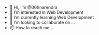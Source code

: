- 👋 Hi, I’m @069narendra
- 👀 I’m interested in Web Development
- 🌱 I’m currently learning Web Development
- 💞️ I’m looking to collaborate on ...
- 📫 How to reach me ...

<!---
069narendra/069narendra is a ✨ special ✨ repository because its `README.md` (this file) appears on your GitHub profile.
You can click the Preview link to take a look at your changes.
--->
